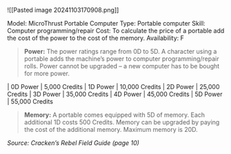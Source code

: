 ![[Pasted image 20241103170908.png]]

Model: MicroThrust Portable Computer
Type: Portable computer
Skill: Computer programming/repair
Cost: To calculate the price of a portable add the cost of the power to the cost of the memory.
Availability: F

> **Power:** The power ratings range from 0D to 5D. A character using a portable adds the machine’s power to computer programming/repair rolls. Power cannot be upgraded – a new computer has to be bought for more power.

| 0D Power |   5,000 Credits
| 1D Power |   10,000 Credits
| 2D Power |   25,000 Credits
| 3D Power |   35,000 Credits
| 4D Power |    45,000 Credits
| 5D Power |    55,000 Credits

> **Memory:** A portable comes equipped with 5D of memory. Each additional 1D costs 500 Credits. Memory can be upgraded by paying the cost of the additional memory. Maximum memory is 20D.

*Source: Cracken’s Rebel Field Guide (page 10)*